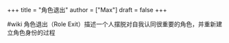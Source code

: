 +++
title = "角色退出"
author = ["Max"]
draft = false
+++

\#wiki
角色退出（Role Exit）描述一个人摆脱对自我认同很重要的角色，并重新建立角色身份的过程
